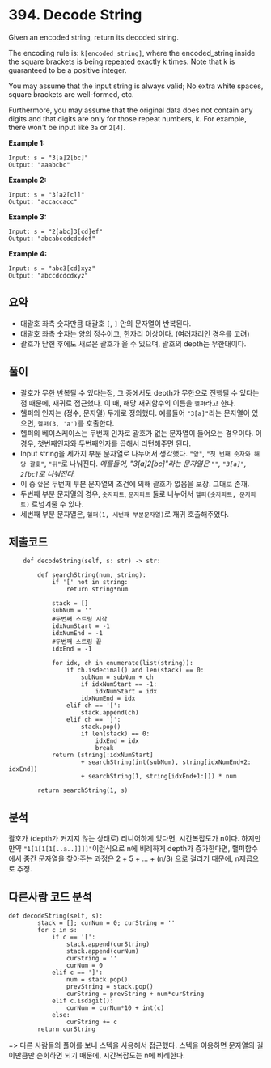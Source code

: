# 394. Decode String

Given an encoded string, return its decoded string.

The encoding rule is: `k[encoded_string]`, where the encoded_string inside the square brackets is being repeated exactly k times. Note that k is guaranteed to be a positive integer.

You may assume that the input string is always valid; No extra white spaces, square brackets are well-formed, etc.

Furthermore, you may assume that the original data does not contain any digits and that digits are only for those repeat numbers, k. For example, there won't be input like `3a` or `2[4]`.

**Example 1:**

```
Input: s = "3[a]2[bc]"
Output: "aaabcbc"
```

**Example 2:**

```
Input: s = "3[a2[c]]"
Output: "accaccacc"
```

**Example 3:**

```
Input: s = "2[abc]3[cd]ef"
Output: "abcabccdcdcdef"
```

**Example 4:**

```
Input: s = "abc3[cd]xyz"
Output: "abccdcdcdxyz"
```

## 요약
- 대괄호 좌측 숫자만큼 대괄호 `[`, `]` 안의 문자열이 반복된다.
- 대괄호 좌측 숫자는 양의 정수이고, 한자리 이상이다. (여러자리인 경우를 고려)
- 괄호가 닫힌 후에도 새로운 괄호가 올 수 있으며, 괄호의 depth는 무한대이다.

## 풀이
- 괄호가 무한 반복될 수 있다는점, 그 중에서도 depth가 무한으로 진행될 수 있다는 점 때문에, 재귀로 접근했다. 이 때, 해당 재귀함수의 이름을 `헬퍼`라고 한다.
- 헬퍼의 인자는 (정수, 문자열) 두개로 정의했다. 예를들어 `"3[a]"`라는 문자열이 있으면, `헬퍼(3, 'a')`를 호출한다.
- 헬퍼의 베이스케이스는 두번째 인자로 괄호가 없는 문자열이 들어오는 경우이다. 이 경우, 첫번째인자와 두번째인자를 곱해서 리턴해주면 된다.
- Input string을 세가지 부분 문자열로 나누어서 생각했다. `"앞"`, `"첫 번째 숫자와 해당 괄호"`, `"뒤"`로 나눠진다. *예를들어, "3[a]2[bc]"라는 문자열은 `""`, `"3[a]"`, `2[bc]`로 나눠진다.*
- 이 중 `앞`은 두번째 부분 문자열의 조건에 의해 괄호가 없음을 보장. 그대로 존재.
- 두번째 부분 문자열의 경우, `숫자파트`, `문자파트` 둘로 나누어서 `헬퍼(숫자파트, 문자파트)` 로넘겨줄 수 있다.
- 세번째 부분 문자열은, `헬퍼(1, 세번째 부분문자열)`로 재귀 호출해주었다.

## 제출코드
```
    def decodeString(self, s: str) -> str:
        
        def searchString(num, string):
            if '[' not in string:
                return string*num
            
            stack = []
            subNum = ''
            #두번째 스트링 시작
            idxNumStart = -1
            idxNumEnd = -1
            #두번째 스트링 끝
            idxEnd = -1
            
            for idx, ch in enumerate(list(string)):
                if ch.isdecimal() and len(stack) == 0:
                    subNum = subNum + ch
                    if idxNumStart == -1:
                        idxNumStart = idx
                    idxNumEnd = idx
                elif ch == '[':
                    stack.append(ch)
                elif ch == ']':
                    stack.pop()
                    if len(stack) == 0:
                        idxEnd = idx
                        break
            return (string[:idxNumStart] 
                    + searchString(int(subNum), string[idxNumEnd+2: idxEnd]) 
                    + searchString(1, string[idxEnd+1:])) * num
        
        return searchString(1, s)
```

## 분석
괄호가 (depth가 커지지 않는 상태로) 리니어하게 있다면, 시간복잡도가 n이다. 하지만 만약 `"1[1[1[1[..a..]]]]"`이런식으로 n에 비례하게 depth가 증가한다면, 핼퍼함수에서 중간 문자열을 찾아주는 과정은 2 + 5 + ... + (n/3) 으로 걸리기 때문에, n제곱으로 추정.

## 다른사람 코드 분석
```
def decodeString(self, s):
        stack = []; curNum = 0; curString = ''
        for c in s:
            if c == '[':
                stack.append(curString)
                stack.append(curNum)
                curString = ''
                curNum = 0
            elif c == ']':
                num = stack.pop()
                prevString = stack.pop()
                curString = prevString + num*curString
            elif c.isdigit():
                curNum = curNum*10 + int(c)
            else:
                curString += c
        return curString
```
=> 다른 사람들의 풀이를 보니 스텍을 사용해서 접근했다. 스텍을 이용하면 문자열의 길이만큼만 순회하면 되기 때문에, 시간복잡도는 n에 비례한다.